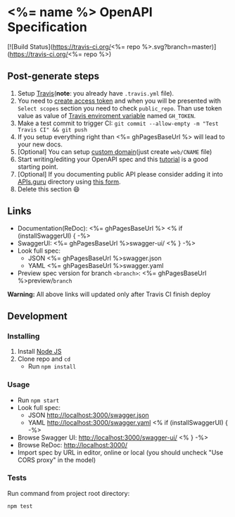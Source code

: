 # <%= name %> OpenAPI Specification
[![Build Status](https://travis-ci.org/<%= repo %>.svg?branch=master)](https://travis-ci.org/<%= repo %>)

## Post-generate steps

1. Setup [Travis](https://docs.travis-ci.com/user/getting-started/#To-get-started-with-Travis-CI)(**note**: you already have `.travis.yml` file).
2. You need to [create access token](https://help.github.com/articles/creating-an-access-token-for-command-line-use/) and when you will be presented with `Select scopes` section you need to check `public_repo`. Than use token value as value of  [Travis enviroment variable](https://docs.travis-ci.com/user/environment-variables/#Defining-Variables-in-Repository-Settings) named `GH_TOKEN`.
2. Make a test commit to trigger CI: `git commit --allow-empty -m "Test Travis CI" && git push`
3. If you setup everything right than <%= ghPagesBaseUrl %> will lead to your new docs.
4. [Optional] You can setup [custom domain](https://help.github.com/articles/using-a-custom-domain-with-github-pages/)(just create `web/CNAME` file)
5. Start writing/editing your OpenAPI spec and this [tutorial](https://apihandyman.io/writing-openapi-swagger-specification-tutorial-part-2-the-basics/) is a good starting point.
6. [Optional] If you documenting public API please consider adding it into [APIs.guru](https://APIs.guru) directory using [this form](https://apis.guru/add-api/).
7. Delete this section :smile:

## Links

- Documentation(ReDoc): <%= ghPagesBaseUrl %>
<% if (installSwaggerUI) { -%>
- SwaggerUI: <%= ghPagesBaseUrl %>swagger-ui/
<% } -%>
- Look full spec:
    + JSON <%= ghPagesBaseUrl %>swagger.json
    + YAML <%= ghPagesBaseUrl %>swagger.yaml
- Preview spec version for branch `<branch>`: <%= ghPagesBaseUrl %>preview/`branch`

**Warning:** All above links will updated only after Travis CI finish deploy

## Development
### Installing

1. Install [Node JS](https://nodejs.org/)
2. Clone repo and `cd`
    + Run `npm install`

### Usage

- Run `npm start`
- Look full spec:
    + JSON [http://localhost:3000/swagger.json](http://localhost:3000/swagger.json)
    + YAML [http://localhost:3000/swagger.yaml](http://localhost:3000/swagger.yaml)
<% if (installSwaggerUI) { -%>
- Browse Swagger UI: [http://localhost:3000/swagger-ui/](http://localhost:3000/swagger-ui/)
<% } -%>
- Browse ReDoc: [http://localhost:3000/](http://localhost:3000/)
- Import spec by URL in editor, online or local (you should uncheck "Use CORS proxy" in the model)

### Tests

Run command from project root directory:

```bash
npm test
```
